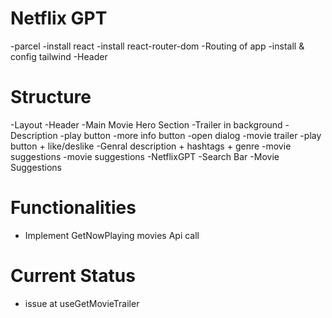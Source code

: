 # Netflix GPT
-parcel
-install react
-install react-router-dom
-Routing of app
-install & config tailwind
-Header


# Structure
-Layout
-Header
    -Main Movie Hero Section
        -Trailer in background
        -Description 
        -play button
        -more info button
            -open dialog
            -movie trailer
            -play button + like/deslike
            -Genral description + hashtags + genre
            -movie suggestions
        -movie suggestions 
    -NetflixGPT
        -Search Bar
        -Movie Suggestions


# Functionalities
- Implement GetNowPlaying movies Api call

# Current Status
- issue at useGetMovieTrailer
